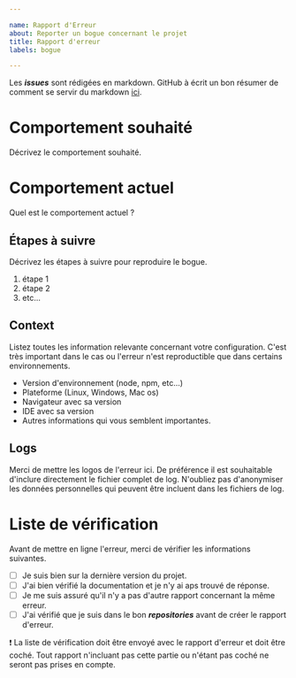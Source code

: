 ```yaml
---

name: Rapport d'Erreur 
about: Reporter un bogue concernant le projet 
title: Rapport d'erreur 
labels: bogue

---
```


Les ***issues*** sont rédigées en markdown. GitHub à écrit un bon résumer de comment se servir du
markdown [ici](https://guides.github.com/pdfs/markdown-cheatsheet-online.pdf).

# Comportement souhaité

Décrivez le comportement souhaité.

# Comportement actuel

Quel est le comportement actuel ?

## Étapes à suivre

Décrivez les étapes à suivre pour reproduire le bogue.

1. étape 1
2. étape 2
3. etc...

## Context

Listez toutes les information relevante concernant votre configuration. C'est très important dans le cas ou l'erreur
n'est reproductible que dans certains environnements.

* Version d'environnement (node, npm, etc...)
* Plateforme (Linux, Windows, Mac os)
* Navigateur avec sa version
* IDE avec sa version
* Autres informations qui vous semblent importantes.

## Logs

Merci de mettre les logos de l'erreur ici. De préférence il est souhaitable d'inclure directement le fichier complet de
log. N'oubliez pas d'anonymiser les données personnelles qui peuvent être incluent dans les fichiers de log.

# Liste de vérification

Avant de mettre en ligne l'erreur, merci de vérifier les informations suivantes.

- [ ] Je suis bien sur la dernière version du projet.
- [ ] J'ai bien vérifié la documentation et je n'y ai aps trouvé de réponse.
- [ ] Je me suis assuré qu'il n'y a pas d'autre rapport concernant la même erreur.
- [ ] J'ai vérifié que je suis dans le bon ***repositories*** avant de créer le rapport d'erreur.

:exclamation: La liste de vérification doit être envoyé avec le rapport d'erreur et doit être coché. Tout rapport
n'incluant pas cette partie ou n'étant pas coché ne seront pas prises en compte.
